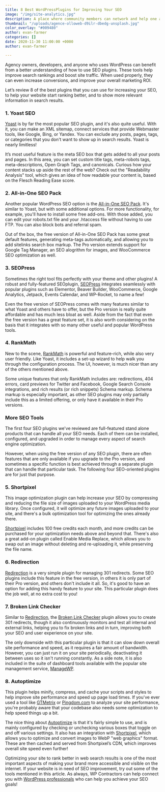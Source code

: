 ```yaml
---
title: 8 Best WordPressPlugins for Improving Your SEO
image: "/img/site-analytics.jpg"
description: A place where community members can network and help one another
thumbnail: "/uploads/agence-olloweb-d9ilr-dbedg-unsplash.jpg"
color_overlay: "#009480"
author: evan-farmer
categories: []
date: 2020-11-30 11:00:00 +0000
author: evan-farmer

---
```

Agency owners, developers, and anyone who uses WordPress can benefit from a better understanding of how to use SEO plugins. These tools help improve search rankings and boost site traffic. When used properly, they can even increase conversions, and improve your overall marketing ROI.

Let’s review 8 of the best plugins that you can use for increasing your SEO, to help your website start ranking better, and to show more relevant information in search results.

### 1. Yoast SEO

[Yoast](https://yoast.com/wordpress/plugins/seo/) is by far the most popular SEO plugin, and it's also quite useful. With it, you can make an XML sitemap, connect services that provide Webmaster tools, like Google, Bing, or Yandex. You can exclude any posts, pages, tags, or categories that you don't want to show up in search results. Yoast is nearly limitless!

It’s most useful feature is the meta SEO box that gets added to all your posts and pages. In this area, you can set custom title tags, meta-robots tags, meta-descriptions, Open Graph Tags, and canonicals. Curious how your content stacks up aside the rest of the web? Check out the "Readability Analysis" tool, which gives an idea of how readable your content is, based on the Flesch Reading Ease score.

### 2. All-in-One SEO Pack

Another popular WordPress SEO option is the [All-in-One SEO Pack](https://semperplugins.com/). It's similar to Yoast, but with some additional options. For more functionality, for example, you'll have to install some free add-ons. With those added, you can edit your robots.txt file and your .htaccess file without having to use FTP. You can also block bots and referral spam.

Out of the box, the free version of All-in-One SEO Pack has some great default features, generating meta-tags automatically, and allowing you to add sitelinks search box markup. The Pro version extends support for Google Tag Manager, an SEO alogrithm for images, and WooCommerce SEO optimization as well.

### 3. SEOPress

Sometimes the right tool fits perfectly with your theme and other plugins! A robust and fully-featured SEOplugin, [SEOPress](https://www.seopress.org/features/) integrates seamlessly with popular plugins such as Elementor, Beaver Builder, WooCommerce, Google Analytics, Jetpack, Events Calendar, and WP-Rocket, to name a few!

Even the free version of SEOPress comes with many features similar to what Yoast and others have to offer, but the Pro version is really quite affordable and has much less bloat as well. Aside from the fact that even the free version has a great feature set, it is also worth considering on the basis that it integrates with so many other useful and popular WordPress tools.

### 4. RankMath

New to the scene, [RankMath](https://rankmath.com/) is powerful and feature-rich, while also very user friendly. Like Yoast, it includes a set-up wizard to help walk you through the configuration process. The UI, however, is much nicer than any of the others mentioned above.

Some unique features that only RankMath includes are: redirections, 404 errors, card previews for Twitter and Facebook, Google Search Console integrations, and rich results (or rich snippets) Schema markup. Schema markup is especially important, as other SEO plugins may only partially include this as a limited offering, or only have it available in their Pro versions.

### More SEO Tools

The first four SEO plugins we've reviewed are full-featured stand alone products that can handle all your SEO needs. Each of them can be installed, configured, and upgraded in order to manage every aspect of search engine optimization.

However, when using the free version of any SEO plugin, there are often features that are only available if you upgrade to the Pro version, and sometimes a specific function is best achieved through a separate plugin that can handle that particular task. The following four SEO-oriented plugins are for just that purpose.

### 5. Shortpixel

This image optimization plugin can help increase your SEO by compressing and reducing the file size of images uploaded to your WordPress media library. Once configured, it will optimize any future images uploaded to your site, and there's a bulk optimization tool for optimizing the ones already there.

[Shortpixel](https://shortpixel.com/) includes 100 free credits each month, and more credits can be purchased for your optimization needs above and beyond that. There's also a great add-on plugin called Enable Media Replace, which allows you to swap out an image without deleting and re-uploading it, while preserving the file name.

### 6. Redirection

[Redirection](https://redirection.me/) is a very simple plugin for managing 301 redirects. Some SEO plugins include this feature in the free version, in others it is only part of their Pro version, and others don't include it all. So, it's good to have an option for adding this handy feature to your site. This particular plugin does the job well, at no extra cost to you!

### 7. Broken Link Checker

Similar to [Redirection](https://redirection.me/), the [Broken Link Checker](https://wordpress.org/plugins/broken-link-checker/) plugin allows you to create 301 redirects, though it also continuously monitors and test all internal and external links, helping you to fix broken links and in turn, improving both your SEO and user experience on your site.

The only downside with this particular plugin is that it can slow down overall site performance and speed, as it requires a fair amount of bandwidth. However, you can just run it on your site periodically, deactivating it between uses so it isn't running constantly. As a side note, it is also included in the suite of dashboard tools available with the popular site management service, [ManageWP](https://managewp.com/).

### 8. Autoptimize

This plugin helps minify, compress, and cache your scripts and styles to help improve site performance and speed up page load times. If you've ever used a tool like [GTMetrix](https://gtmetrix.com/) or [Pingdom.com](https://www.pingdom.com/) to analyze your site performance, you're probably aware that your codebase also needs some optimization to help speed things up a bit.

The nice thing about [Autoptimize](https://wordpress.org/plugins/autoptimize/) is that it's fairly simple to use, and is mainly configured by checking or unchecking various boxes that toggle on and off various settings. It also has an integration with [Shortpixel](https://shortpixel.com/), which allows you to optimize and convert images to WebP "web graphics" format. These are then cached and served from Shortpixel’s CDN, which improves overall site speed even further!

Optimizing your site to rank better in web search results is one of the most important aspects of making your brand more accessible and visible on the internet. If your website is in need of SEO improvement, try out some of the tools mentioned in this article. As always, WP Contractors can help connect you with [WordPress professionals](https://esteemed.io/get-a-quote/) who can help you achieve your SEO goals!